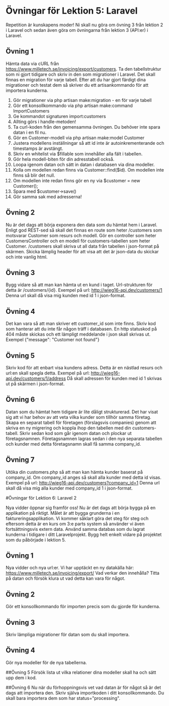 # Övningar för Lektion 5: Laravel
Repetition är kunskapens moder!
Ni skall nu göra om övning 3 från lektion 2 i Laravel och sedan även göra om övningarna från lektion 3 (API:er) i Laravel.
## Övning 1
Hämta data via cURL från https://www.milletech.se/invoicing/export/customers.
Ta den tabellstruktur som ni gjort tidigare och skriv in den som migrationer i Laravel.
Det skall finnas en migration för varje tabell.
Efter att du har gjort färdigt dina migrationer och testat dem så skriver du ett artisankommando för att importera kunderna.

1. Gör migrationer via php artisan make:migration - en för varje tabell
2. Gör ett konsollkommando via php artisan make:command ImportCustomers
3. Ge kommandot signaturen import:customers
4. Allting görs i handle-metoden!
5. Ta curl-koden från den gemensamma övningen. Du behöver inte spara datan i en fil nu.
6. Gör en Customer-modell via php artisan make:model Customer
7. Justera modellens inställningar så att id inte är autoinkrementerande och timestamps är avstängt.
8. Skriv en whitelist via $fillable som innehåller alla fält i tabellen.
9. Gör hela modell-biten för din adresstabell också.
10. Loopa igenom datan och sätt in datan i databasen via dina modeller.
11. Kolla om modellen redan finns via Customer::find($id). Om modellen inte finns så blir det null.
12. Om modellen inte redan finns gör en ny via $customer = new Customer();
13. Spara med $customer->save()
14. Gör samma sak med adresserna!

## Övning 2
Nu är det dags att börja exponera den data som du hämtat hem i Laravel.
Enligt god REST-sed så skall det finnas en route som heter /customers som motsvarar Customer som resurs och modell.
Gör en controller som heter CustomersController och en modell för customers-tabellen som heter Customer.
/customers skall skriva ut all data från tabellen i json-format på skärmen.
Skicka lämplig header för att visa att det är json-data du skickar och inte vanlig html.
## Övning 3
Bygg vidare så att man kan hämta ut en kund i taget.
Url-strukturen för detta är /customers/{id}.
Exempel på url: http://wieg16-api.dev/customers/1
Denna url skall då visa mig kunden med id 1 i json-format.
## Övning 4
Det kan vara så att man skriver ett customer_id som inte finns.
Skriv kod som hanterar att du inte får någon träff i databasen.
En http statuskod på 404 måste skickas och ett lämpligt meddelande i json skall skrivas ut.
Exempel {"message": "Customer not found"}
## Övning 5
Skriv kod för att enbart visa kundens adress.
Detta är en nästlad resurs och url:en skall spegla detta.
Exempel på url: http://wieg16-api.dev/customers/1/address
Då skall adressen för kunden med id 1 skrivas ut på skärmen i json-format.
## Övning 6
Datan som du hämtat hem tidigare är lite dåligt strukturerad. Det har visat sig att vi har behov av att veta vilka kunder som tillhör samma företag.
Skapa en separat tabell för företagen (förslagsvis companies) genom att skriva en ny migrering och koppla ihop den tabellen med din customers-tabell.
Skriv sedan kod som går igenom datan och plockar ut företagsnamnen.
Företagsnamnen lagras sedan i den nya separata tabellen och kunder med detta företagsnamn skall få samma company_id.
## Övning 7
Utöka din customers.php så att man kan hämta kunder baserat på company_id.
Om company_id anges så skall alla kunder med detta id visas.
Exempel på url: http://wieg16-api.dev/customers?company_id=1
Denna url skall då visa mig alla kunder med company_id 1 i json-format.


#Övningar för Lektion 6: Laravel 2

Nya vidder öppnar sig framför oss! Nu är det dags att börja bygga på en applikation på riktigt. Målet är att bygga grunderna i en faktureringsapplikation. Vi kommer såklart göra det steg för steg och eftersom detta är en kurs om 3:e parts system så använder vi även fortsättningsvis extern data. Använd samma databas som du lagrat kunderna i tidigare i ditt Laravelprojekt. Bygg helt enkelt vidare på projektet som du påbörjade i lektion 5.

## Övning 1
Nya vidder och nya url:er. Vi har upptäckt en ny datakälla här: https://www.milletech.se/invoicing/export/ Vad verkar den innehålla? Titta på datan och försök klura ut vad detta kan vara för något.

## Övning 2
Gör ett konsollkommando för importen precis som du gjorde för kunderna.

## Övning 3
Skriv lämpliga migrationer för datan som du skall importera.

## Övning 4
Gör nya modeller för de nya tabellerna.

##Övning 5
Försök lista ut vilka relationer dina modeller skall ha och sätt upp dem i kod.

##Övning 6
Nu när du förhoppningsvis vet vad datan är för något så är det dags att importera den. Skriv själva importkoden i ditt konsollkommando. Du skall bara importera dem som har status="processing".